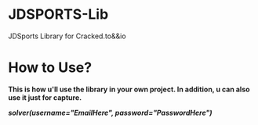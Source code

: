 # JDSPORTS-Lib
JDSports Library for Cracked.to&amp;&amp;io

# How to Use?

__This is how u'll use the library in your own project. In addition, u can also use it just for capture.__

***solver(username="EmailHere", password="PasswordHere")***
